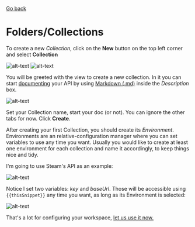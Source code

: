 [Go back](../README.md)
# Folders/Collections
To create a new *Collection*, click on the **New** button on the top left corner and select **Collection**

![alt-text](../IMG/NEW.PNG?raw=true)
![alt-text](../IMG/CollectionEnvironments.PNG?raw=true)

You will be greeted with the view to create a new collection. In it you can start [documenting](../Documenting/README.md) your API by using [Markdown (.md)](https://guides.github.com/features/mastering-markdown/) inside the *Description* box.

![alt-text](../IMG/CreateNewCollect.PNG?raw=true)

Set your Collection name, start your doc (or not). You can ignore the other tabs for now. Click **Create**.

After creating your first Collection, you should create its *Environment*. Environments are an relative-configuration manager where you can set variables to use any time you want. Usually you would like to create at least one environment for each collection and name it accordingly, to keep things nice and tidy.

I'm going to use Steam's API as an example:

![alt-text](../IMG/NewEnvironment.png?raw=true)

Notice I set two variables: *key* and *baseUrl*. Those will be accessible using `{{thisSnippet}}` any time you want, as long as its Environment is selected:

![alt-text](../IMG/SelectEnvironment.PNG?raw=true)

That's a lot for configuring your workspace, [let us use it now.](../Requests/README.md)